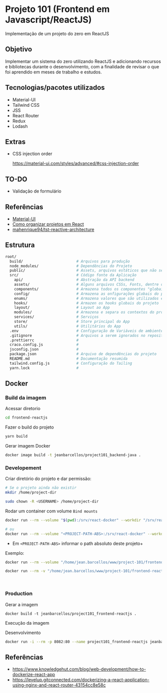# Projeto 101 (Frontend em Javascript/ReactJS)

Implementação de um projeto do zero em ReactJS

## Objetivo

Implementar um sistema do zero utilizando ReactJS e adicionando recursos e bibliotecas durante o desenvolvimento, com a finalidade de revisar o que foi aprendido em meses de trabalho e estudos.

## Tecnologias/pacotes utilizados

- Material-UI
- Tailwind CSS
- JSS
- React Router
- Redux
- Lodash

## Extras

- CSS injection order

  https://material-ui.com/styles/advanced/#css-injection-order

## TO-DO

- Validação de formulário

## Referências

- [Material-UI](https://material-ui.com/)
- [Como organizar projetos em React](https://imasters.com.br/front-end/como-organizar-projetos-em-react)
- [mahenrique94/tst-reactive-architecture](https://github.com/mahenrique94/tst-reactive-architecture)

## Estrutura

```bash
root/
  build/                        # Arquivos para produção
  node_modules/                 # Dependências do Projeto
  public/                       # Assets, arquivos estáticos que não serão processados pelo webpack
  src/                          # Código fonte da Aplicação
    api/                        # Abstração da API backend
    assets/                     # Alguns arquivos CSSs, Fonts, dentre outros, globais do projeto
    components/                 # Armazena todos os componentes "globais" do projeto
    config/                     # Armazena as onfigurações globais do projeto
    enums/                      # Armazena valores que são utilizados em vários lugares dos códigos
    hooks/                      # Armazen os hooks globais do projeto
    layout/                     # Layout ao App
    modules/                    # Armazena e separa os contextos do projeto
    services/                   # Serviços
    store/                      # Store principal do App
    utils/                      # Utilitários do App
  .env                          # Configuração de Variáveis de ambiente
  .gitignore                    # Arquivos a serem ignorados no repositório
  .prettierrc                   #
  craco.config.js               #
  jsconfig.json                 #
  package.json                  # Arquivo de dependências do projeto
  README.md                     # Documentação resumida
  tailwind.config.js            # Configuração do Tailing
  yarn.lock                     #
```

## Docker

### **Build da imagem**

Acessar diretorio

```bash
cd frontend-reactjs
```

Fazer o build do projeto

```bash
yarn build
```

Gerar imagem Docker

```bash
docker image build -t jeanbarcellos/project101_backend-java .
```

### **Developement**

Criar diretório do projeto e dar permissão:

```bash
# Se o projeto ainda não existir
mkdir /home/project-dir

sudo chown -R <USERNAME> /home/project-dir
```

Rodar um container com volume `Bind mounts`

```bash
docker run --rm --volume "$(pwd):/srv/react-docker" --workdir "/srv/react-docker" --publish 3000:3000 -it node bash

# ou
docker run --rm --volume "<PROJECT-PATH-ABS>:/srv/react-docker" --workdir "/srv/react-docker" --publish 3000:3000 -it node bash
```

- Em `<PROJECT-PATH-ABS>` informar o path absoluto deste projeto+

Exemplo:

```bash
docker run --rm --volume "/home/jean.barcellos/www/project-101/frontend-reactjs:/srv/react-docker" --workdir "/srv/react-docker" --publish 3000:3000 -it node bash

docker run --rm -v "/home/jean.barcellos/www/project-101/frontend-reactjs:/srv/react-docker" -w "/srv/react-docker" -p 3000:3000 -it node bash
```

<br>

### **Production**

Gerar a imagem

```
docker build -t jeanbarcellos/project101_frontend-reactjs .
```

Execução da imagem

Desenvolvimento

```bash
docker run -i --rm -p 8082:80 --name project101_frontend-reactjs jeanbarcellos/project101_frontend-reactjs
```

## Referências

- https://www.knowledgehut.com/blog/web-development/how-to-dockerize-react-app
- https://levelup.gitconnected.com/dockerizing-a-react-application-using-nginx-and-react-router-43154cc8e58c
